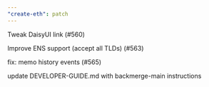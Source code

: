 ```yaml
---
"create-eth": patch
---
```


Tweak DaisyUI link (#560)

Improve ENS support (accept all TLDs) (#563)

fix: memo history events (#565)

update DEVELOPER-GUIDE.md with backmerge-main instructions
